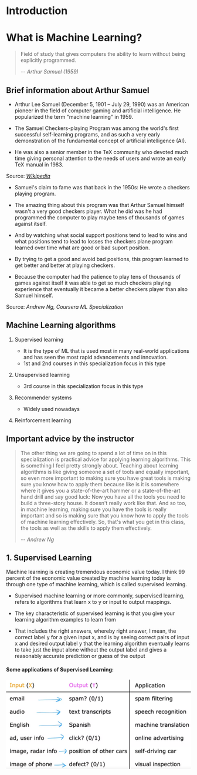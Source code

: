 # Introduction

# What is Machine Learning?

> Field of study that gives computers the ability to learn without being explicitly programmed.
>
> -- <cite>Arthur Samuel (1959)</cite>

## Brief information about Arthur Samuel

- Arthur Lee Samuel (December 5, 1901 – July 29, 1990) was an American pioneer in the field of computer gaming and artificial intelligence. He popularized the term "machine learning" in 1959. 

- The Samuel Checkers-playing Program was among the world's first successful self-learning programs, and as such a very early demonstration of the fundamental concept of artificial intelligence (AI).

- He was also a senior member in the TeX community who devoted much time giving personal attention to the needs of users and wrote an early TeX manual in 1983.

Source: *[Wikipedia](https://en.wikipedia.org/wiki/Arthur_Samuel_(computer_scientist))*

- Samuel's claim to fame was that back in the 1950s: He wrote a checkers playing program. 

- The amazing thing about this program was that Arthur Samuel himself wasn't a very good checkers player. What he did was he had programmed the computer to play maybe tens of thousands of games against itself. 

- And by watching what social support positions tend to lead to wins and what positions tend to lead to losses the checkers plane program learned over time what are good or bad suport position.

- By trying to get a good and avoid bad positions, this program learned to get better and better at playing checkers.

- Because the computer had the patience to play tens of thousands of games against itself it was able to get so much checkers playing experience that eventually it became a better checkers player than also Samuel himself. 

Source: *Andrew Ng, Coursera ML Specialization*

## Machine Learning algorithms

1) Supervised learning
    - It is the type of ML that is used most in many real-world applications and has seen the most rapid advancements and innovation.
    - 1st and 2nd courses in this specialization focus in this type
2) Unsupervised learning
    - 3rd course in this specialization focus in this type

3) Recommender systems
    - Widely used nowadays

4) Reinforcement learning

## Important advice by the instructor

> The other thing we are going to spend a lot of time on in this specialization is practical advice for applying learning algorithms.
This is something I feel pretty strongly about. Teaching about learning algorithms is like giving someone a set of tools and equally important, so even more important to making sure you have great tools is making sure you know how to apply them because like is it is somewhere where it gives you a state-of-the-art hammer or a state-of-the-art hand drill and say good luck: Now you have all the tools you need to build a three-story house. It doesn't really work like that. And so too, in machine learning, making sure you have the tools is really important and so is making sure that you know how to apply the tools of machine learning effectively. So, that's what you get in this class, the tools as well as the skills to apply them effectively.
>
> -- <cite>Andrew Ng</cite>

## 1. Supervised Learning

Machine learning is creating tremendous economic value today. I think 99 percent of the economic value created by machine learning today is through one type of machine learning, which is called supervised learning.

- Supervised machine learning or more commonly, supervised learning, refers to algorithms that learn x to y or input to output mappings. 

- The key characteristic of supervised learning is that you give your learning algorithm examples to learn from

- That includes the right answers, whereby right answer, I mean, the correct label y for a given input x, and is by seeing correct pairs of input x and desired output label y that the learning algorithm eventually learns to take just the input alone without the output label and gives a reasonably accurate prediction or guess of the output

#### Some applications of Supervised Learning:
![alt text](some_supervised_learning_applications.png)


